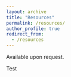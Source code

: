 ```yaml
---
layout: archive
title: "Resources"
permalink: /resources/
author_profile: true
redirect_from:
  - /resources
---
```


Available upon request.


Test